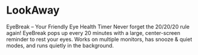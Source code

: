 # LookAway
EyeBreak – Your Friendly Eye Health Timer Never forget the 20/20/20 rule again! EyeBreak pops up every 20 minutes with a large, center-screen reminder to rest your eyes. Works on multiple monitors, has snooze &amp; quiet modes, and runs quietly in the background.
